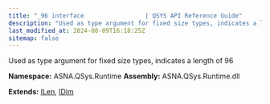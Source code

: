 ```yaml
---
title: "_96 interface                 | QSYS API Reference Guide"
description: "Used as type argument for fixed size types, indicates a length of 96  "
last_modified_at: 2024-08-09T16:18:25Z
sitemap: false
---
```


Used as type argument for fixed size types, indicates a length of 96 

**Namespace:** ASNA.QSys.Runtime
**Assembly:** ASNA.QSys.Runtime.dll

**Extends:** [ILen](/reference/runtime/qsys-runtime/i-len.html), [IDim](/reference/runtime/qsys-runtime/i-dim.html)
<br>
<br>
